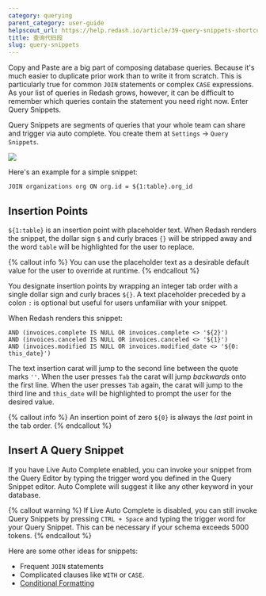 ```yaml
---
category: querying
parent_category: user-guide
helpscout_url: https://help.redash.io/article/39-query-snippets-shortcuts
title: 查询代码段
slug: query-snippets
---
```


Copy and Paste are a big part of composing database queries. Because it's much easier to duplicate prior work than to write it from scratch. This is particularly true for common `JOIN` statements or complex `CASE` expressions. As your list of queries in Redash grows, however, it can be difficult to remember which queries contain the statement you need right now. Enter Query Snippets.

Query Snippets are segments of queries that your whole team can share and trigger via auto complete. You create them at `Settings` -> `Query Snippets`.

![](/assets/images/docs/gitbook/Snippet.png)

Here's an example for a simple snippet:

```
JOIN organizations org ON org.id = ${1:table}.org_id
```  

## Insertion Points

`${1:table}` is an insertion point with placeholder text. When Redash renders the snippet, the dollar sign `$` and curly braces `{}` will be stripped away and the word `table` will be highlighted for the user to replace.

{% callout info %}
You can use the placeholder text as a desirable default value for the user to override at runtime.
{% endcallout %}

You designate insertion points by wrapping an integer tab order with a single dollar sign and curly braces `${}`. A text placeholder preceded by a colon `:` is optional but useful for users unfamiliar with your snippet. 

When Redash renders this snippet:

	AND (invoices.complete IS NULL OR invoices.complete <> '${2}')
	AND (invoices.canceled IS NULL OR invoices.canceled <> '${1}')
	AND (invoices.modified IS NULL OR invoices.modified_date <> '${0: this_date}')

The text insertion carat will jump to the second line between the quote marks `''`. When the user presses `Tab` the carat will jump *backwards* onto the first line. When the user presses `Tab` again, the carat will jump to the third line and `this_date` will be highlighted to prompt the user for the desired value.

{% callout info %}
An insertion point of zero `${0}` is always the *last* point in the tab order.
{% endcallout %}

## Insert A Query Snippet
If you have Live Auto Complete enabled, you can invoke your snippet from the Query Editor by typing the trigger word you defined in the Query Snippet editor. Auto Complete will suggest it like any other keyword in your database.

{% callout warning %}
If Live Auto Complete is disabled, you can still invoke Query Snippets by pressing `CTRL + Space` and typing the trigger word for your Query Snippet. This can be necessary if your schema exceeds 5000 tokens.
{% endcallout %}

Here are some other ideas for snippets:

  * Frequent `JOIN` statements
  * Complicated clauses like `WITH` or `CASE`.
  * [Conditional Formatting](https://discuss.redash.io/t/conditional-formatting-general-text-formatting/1706/1)